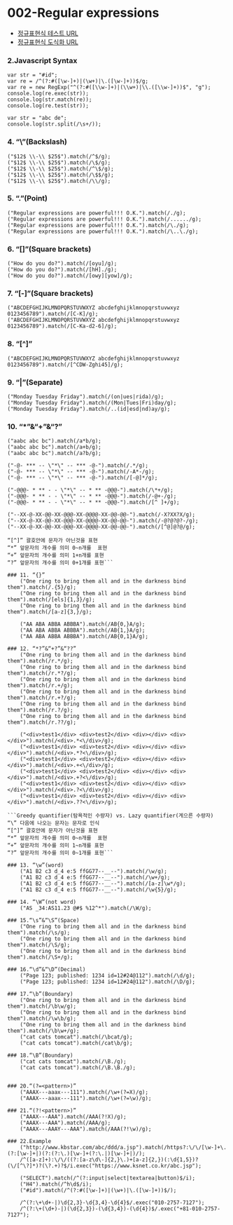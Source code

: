 002-Regular expressions
==========

* [정규표현식 테스트 URL](http://www.regexr.com)
* [정규표현식 도식화 URL](http://www.regexper.com)

### 2.Javascript Syntax
    var str = "#id";
    var re = /^(?:#([\w-]+)|(\w+)|\.([\w-]+))$/g;
    var re = new RegExp("^(?:#([\\w-]+)|(\\w+)|\\.([\\w-]+))$", "g");
    console.log(re.exec(str));
    console.log(str.match(re));
    console.log(re.test(str));

    var str = "abc de";
    console.log(str.split(/\s+/));

### 4. “\”(Backslash)
    ("$12$ \\-\\ $25$").match(/^$/g);
    ("$12$ \\-\\ $25$").match(/\$/g);
    ("$12$ \\-\\ $25$").match(/^\$/g);
    ("$12$ \\-\\ $25$").match(/\$$/g);
    ("$12$ \\-\\ $25$").match(/\\/g);

### 5. “.”(Point)
    ("Regular expressions are powerful!!! O.K.").match(/./g);
    ("Regular expressions are powerful!!! O.K.").match(/....../g);
    ("Regular expressions are powerful!!! O.K.").match(/\./g);
    ("Regular expressions are powerful!!! O.K.").match(/\..\./g);

### 6. “[]”(Square brackets)
    ("How do you do?").match(/[oyu]/g);
    ("How do you do?").match(/[hH]./g);
    ("How do you do?").match(/[owy][yow]/g);

### 7. “[-]”(Square brackets)
    ("ABCDEFGHIJKLMNOPQRSTUVWXYZ abcdefghijklmnopqrstuvwxyz 0123456789").match(/[C-K]/g);
    ("ABCDEFGHIJKLMNOPQRSTUVWXYZ abcdefghijklmnopqrstuvwxyz 0123456789").match(/[C-Ka-d2-6]/g);

### 8. “[^]”
    ("ABCDEFGHIJKLMNOPQRSTUVWXYZ abcdefghijklmnopqrstuvwxyz 0123456789").match(/[^CDW-Zghi45]/g);

### 9. “|”(Separate)
    ("Monday Tuesday Friday").match(/(on|ues|rida)/g);
    ("Monday Tuesday Friday").match(/(Mon|Tues|Fri)day/g);
    ("Monday Tuesday Friday").match(/..(id|esd|nd)ay/g);

### 10. “*”&“+”&“?”
    ("aabc abc bc").match(/a*b/g);
    ("aabc abc bc").match(/a+b/g);
    ("aabc abc bc").match(/a?b/g);

    ("-@- *** -- \"*\" -- *** -@-").match(/.*/g);
    ("-@- *** -- \"*\" -- *** -@-").match(/-A*-/g);
    ("-@- *** -- \"*\" -- *** -@-").match(/[-@]*/g);

    ("-@@@- * ** - - \"*\" -- * ** -@@@-").match(/\*+/g);
    ("-@@@- * ** - - \"*\" -- * ** -@@@-").match(/-@+-/g);
    ("-@@@- * ** - - \"*\" -- * ** -@@@-").match(/[^ ]+/g);

    ("--XX-@-XX-@@-XX-@@@-XX-@@@@-XX-@@-@@-").match(/-X?XX?X/g);
    ("--XX-@-XX-@@-XX-@@@-XX-@@@@-XX-@@-@@-").match(/-@?@?@?-/g);
    ("--XX-@-XX-@@-XX-@@@-XX-@@@@-XX-@@-@@-").match(/[^@]@?@/g);

```“\” 다음에 나오는 문자는 문자로 인식
“[^]” 괄호안에 문자가 아닌것을 표현
“*” 앞문자의 개수를 의미 0~n개를  표현
“+” 앞문자의 개수를 의미 1+n개를 표현
“?” 앞문자의 개수를 의미 0+1개를 표현```

### 11. “{}”
    ("One ring to bring them all and in the darkness bind them").match(/.{5}/g);
    ("One ring to bring them all and in the darkness bind them").match(/[els]{1,3}/g);
    ("One ring to bring them all and in the darkness bind them").match(/[a-z]{3,}/g);

    ("AA ABA ABBA ABBBA").match(/AB{0,}A/g);
    ("AA ABA ABBA ABBBA").match(/AB{1,}A/g);
    ("AA ABA ABBA ABBBA").match(/AB{0,1}A/g);

### 12. “*?”&“+?”&“??”
    ("One ring to bring them all and in the darkness bind them").match(/r.*/g);
    ("One ring to bring them all and in the darkness bind them").match(/r.*?/g);
    ("One ring to bring them all and in the darkness bind them").match(/r.+/g);
    ("One ring to bring them all and in the darkness bind them").match(/r.+?/g);
    ("One ring to bring them all and in the darkness bind them").match(/r.?/g);
    ("One ring to bring them all and in the darkness bind them").match(/r.??/g);

    ("<div>test1</div> <div>test2</div> <div></div> <div></div>").match(/<div>.*<\/div>/g);
    ("<div>test1</div> <div>test2</div> <div></div> <div></div>").match(/<div>.*?<\/div>/g);
    ("<div>test1</div> <div>test2</div> <div></div> <div></div>").match(/<div>.+<\/div>/g);
    ("<div>test1</div> <div>test2</div> <div></div> <div></div>").match(/<div>.+?<\/div>/g);
    ("<div>test1</div> <div>test2</div> <div></div> <div></div>").match(/<div>.?<\/div>/g);
    ("<div>test1</div> <div>test2</div> <div></div> <div></div>").match(/<div>.??<\/div>/g);

```Greedy quantifier(탐욕적인 수량자) vs. Lazy quantifier(게으른 수량자)
“\” 다음에 나오는 문자는 문자로 인식
“[^]” 괄호안에 문자가 아닌것을 표현
“*” 앞문자의 개수를 의미 0~n개를  표현
“+” 앞문자의 개수를 의미 1~n개를 표현
“?” 앞문자의 개수를 의미 0~1개를 표현```

### 13. “\w”(word)
    ("A1 B2 c3 d_4 e:5 ffGG77--__--").match(/\w/g);
    ("A1 B2 c3 d_4 e:5 ffGG77--__--").match(/\w+/g);
    ("A1 B2 c3 d_4 e:5 ffGG77--__--").match(/[a-z]\w*/g);
    ("A1 B2 c3 d_4 e:5 ffGG77--__--").match(/\w{5}/g);

### 14. “\W”(not word)
    ("AS _34:AS11.23 @#$ %12^*").match(/\W/g);

### 15.“\s”&“\S”(Space)
    ("One ring to bring them all and in the darkness bind them").match(/\s/g);
    ("One ring to bring them all and in the darkness bind them").match(/\S/g);
    ("One ring to bring them all and in the darkness bind them").match(/\S+/g);

### 16.“\d”&“\D”(Decimal)
    ("Page 123; published: 1234 id=12#24@112").match(/\d/g);
    ("Page 123; published: 1234 id=12#24@112").match(/\D/g);

### 17.“\b”(Boundary)
    ("One ring to bring them all and in the darkness bind them").match(/\b\w/g);
    ("One ring to bring them all and in the darkness bind them").match(/\w\b/g);
    ("One ring to bring them all and in the darkness bind them").match(/\b\w+/g);
    ("cat cats tomcat").match(/\bcat/g);
    ("cat cats tomcat").match(/cat\b/g);

### 18.“\B”(Boundary)
    ("cat cats tomcat").match(/\B./g);
    ("cat cats tomcat").match(/\B.\B./g);


### 20.“(?=<pattern>)”
    ("AAAX---aaax---111").match(/\w+(?=X)/g);
    ("AAAX---aaax---111").match(/\w+(?=\w)/g);

### 21.“(?!<pattern>)”
    ("AAAX---AAA").match(/AAA(?!X)/g);
    ("AAAX---AAA").match(/AAA/g);
    ("AAAX---AAAY---AAA").match(/AAA(?!\w)/g);

### 22.Example
    ("http://www.kbstar.com/abc/ddd/a.jsp").match(/https?:\/\/[\w-]+\.(?:[\w-]+|)(?:(?:\.)[\w-]+(?:\.|)[\w-]+|)/);
    /^([a-z]+):\/\/((?:[a-z\d\-]{2,}\.)+[a-z]{2,})(:\d{1,5})?(\/[^\?]*)?(\?.+)?$/i.exec("https://www.ksnet.co.kr/abc.jsp");

    ("SELECT").match(/^(?:input|select|textarea|button)$/i);
    ("H4").match(/^h\d$/i);
    ("#id").match(/^(?:#([\w-]+)|(\w+)|\.([\w-]+))$/);

    /^(?:\+\d+-|)\d{2,3}-\d{3,4}-\d{4}$/.exec("010-2757-7127");
    /^(?:\+(\d+)-|)(\d{2,3})-(\d{3,4})-(\d{4})$/.exec("+81-010-2757-7127");
